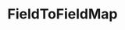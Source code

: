 ---
optionsClassName: FieldToFieldMapOptions
optionsClassFullName: MigrationTools.Tools.FieldToFieldMapOptions
configurationSamples:
- name: defaults
  description: 
  code: >-
    {
      "MigrationTools": {
        "CommonTools": {
          "FieldMappingTool": {
            "FieldMaps": {
              "FieldToFieldMap": []
            }
          }
        }
      }
    }
  sampleFor: MigrationTools.Tools.FieldToFieldMapOptions
- name: sample
  description: 
  code: >-
    {
      "MigrationTools": {
        "CommonTools": {
          "FieldMappingTool": {
            "FieldMaps": {
              "FieldToFieldMap": []
            }
          }
        }
      }
    }
  sampleFor: MigrationTools.Tools.FieldToFieldMapOptions
- name: classic
  description: 
  code: >-
    {
      "$type": "FieldToFieldMapOptions",
      "sourceField": null,
      "targetField": null,
      "defaultValue": null,
      "ApplyTo": []
    }
  sampleFor: MigrationTools.Tools.FieldToFieldMapOptions
description: missng XML code comments
className: FieldToFieldMap
typeName: FieldMaps
architecture: 
options:
- parameterName: ApplyTo
  type: List
  description: missng XML code comments
  defaultValue: missng XML code comments
- parameterName: defaultValue
  type: String
  description: missng XML code comments
  defaultValue: missng XML code comments
- parameterName: sourceField
  type: String
  description: missng XML code comments
  defaultValue: missng XML code comments
- parameterName: targetField
  type: String
  description: missng XML code comments
  defaultValue: missng XML code comments
status: missng XML code comments
processingTarget: missng XML code comments
classFile: /src/MigrationTools.Clients.AzureDevops.ObjectModel/Tools/FieldMappingTool/FieldMaps/FieldToFieldMap.cs
optionsClassFile: /src/MigrationTools/Tools/FieldMappingTool/FieldMaps/FieldtoFieldMapOptions.cs

redirectFrom:
- /Reference/FieldMaps/FieldToFieldMapOptions/
layout: reference
toc: true
permalink: /Reference/FieldMaps/FieldToFieldMap/
title: FieldToFieldMap
categories:
- FieldMaps
- 
topics:
- topic: notes
  path: /docs/Reference/FieldMaps/FieldToFieldMap-notes.md
  exists: false
  markdown: ''
- topic: introduction
  path: /docs/Reference/FieldMaps/FieldToFieldMap-introduction.md
  exists: false
  markdown: ''

---